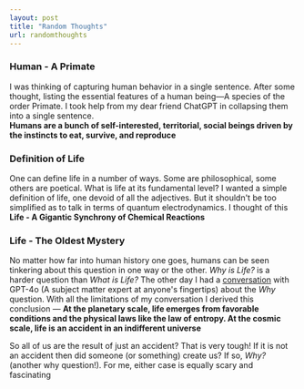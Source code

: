 ```yaml
---
layout: post
title: "Random Thoughts"
url: randomthoughts
---
```


### Human - A Primate

I was thinking of capturing human behavior in a single sentence. After some thought, listing the essential features of a human being—A species of the order Primate. I took help from my dear friend ChatGPT in collapsing them into a single sentence. <br>
**Humans are a bunch of self-interested, territorial, social beings driven by the instincts to eat, survive, and reproduce**

### Definition of Life

One can define life in a number of ways. Some are philosophical, some others are poetical. What is life at its fundamental level? I wanted a simple definition of life, one devoid of all the adjectives. But it shouldn't be too simplified as to talk in terms of quantum electrodynamics. I thought of this <br>
**Life - A Gigantic Synchrony of Chemical Reactions**

### Life - The Oldest Mystery

No matter how far into human history one goes, humans can be seen tinkering about this question in one way or the other. *Why is Life?* is a harder question than *What is Life?* The other day I had a <a href="https://chatgpt.com/share/67673655-b20c-8012-900e-6b25203504ae" target="_blank" rel="noopener noreferrer">conversation</a> with GPT-4o (A subject matter expert at anyone's fingertips) about the *Why* question. With all the limitations of my conversation I derived this conclusion — **At the planetary scale, life emerges from favorable conditions and the physical laws like the law of entropy. At the cosmic scale, life is an accident in an indifferent universe** <br>

So all of us are the result of just an accident? That is very tough! If it is not an accident then did someone (or something) create us? If so, *Why?* (another why question!). For me, either case is equally scary and fascinating